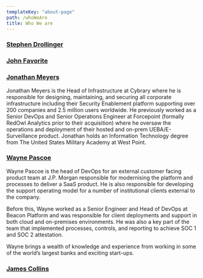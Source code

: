 ```yaml
---
templateKey: "about-page"
path: /whoWeAre
title: Who We are
---
```


### [Stephen Drollinger](https://github.com/)

### [John Favorite](https://github.com/OldCrowEW)

### [Jonathan Meyers](https://github.com/jmymy)

Jonathan Meyers is the Head of Infrastructure at Cybrary where he is responsible for designing, maintaining, and securing all corporate infrastructure including their Security Enablement platform supporting over 200 companies and 2.5 million users worldwide. He previously worked as a Senior DevOps and Senior Operations Engineer at Forcepoint (formally RedOwl Analytics prior to their acquisition) where he oversaw the operations and deployment of their hosted and on-prem UEBA/E-Surveillance product. Jonathan holds an Information Technology degree from The United States Military Academy at West Point.

### [Wayne Pascoe](https://github.com/WTPascoe)

Wayne Pascoe is the head of DevOps for an external customer facing product team at J.P. Morgan responsible for modernising the platform and processes to deliver a SaaS product. He is also responsible for developing the support operating model for a number of institutional clients external to the company.

Before this, Wayne worked as a Senior Engineer and Head of DevOps at Beacon Platform and was responsible for client deployments and support in both cloud and on-premises environments. He was also a key part of the team that implemented processes, controls, and reporting to achieve SOC 1 and SOC 2 attestation.

Wayne brings a wealth of knowledge and experience from working in some of the world’s largest banks and exciting start-ups.

### [James Collins](https://github.com/jracollins)
